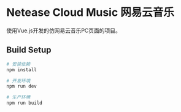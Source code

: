 # Netease Cloud Music 网易云音乐

使用Vue.js开发的仿网易云音乐PC页面的项目。

## Build Setup

``` bash
# 安装依赖
npm install

# 开发环境
npm run dev

# 生产环境
npm run build

```